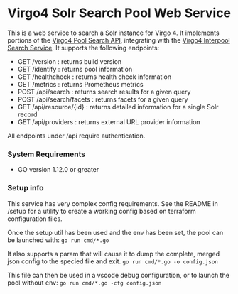 # Virgo4 Solr Search Pool Web Service

This is a web service to search a Solr instance for Virgo 4.
It implements portions of the
[Virgo4 Pool Search API](https://github.com/uvalib/v4-api/blob/master/pool-search-api-OAS3.json),
integrating with the
[Virgo4 Interpool Search Service](https://github.com/uvalib/virgo4-search-ws).
It supports the following endpoints:

* GET /version : returns build version
* GET /identify : returns pool information
* GET /healthcheck : returns health check information
* GET /metrics : returns Prometheus metrics
* POST /api/search : returns search results for a given query
* POST /api/search/facets : returns facets for a given query
* GET /api/resource/{id} : returns detailed information for a single Solr record
* GET /api/providers : returns external URL provider information

All endpoints under /api require authentication.

### System Requirements

* GO version 1.12.0 or greater

### Setup info

This service has very complex config requirements. See the README in /setup for a utility to
create a working config based on terraform configuration files.

Once the setup util has been used and the env has been set, the pool can be launched with:
`go run cmd/*.go`

It also supports a param that will cause it to dump the complete, merged json config to the specied file and exit.
`go run cmd/*.go -o config.json`

This file can then be used in a vscode debug configuration, or to launch the pool without env:
`go run cmd/*.go -cfg config.json`